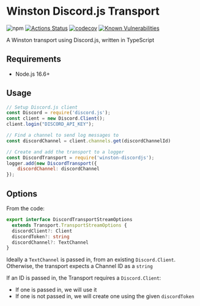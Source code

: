 # Winston Discord.js Transport

![npm](https://img.shields.io/npm/v/winston-discordjs)
[![Actions Status](https://github.com/robbot-discord/winston-discordjs/workflows/Node%20CI/badge.svg)](https://github.com/robbot-discord/winston-discordjs/actions)
[![codecov](https://codecov.io/gh/robbot-discord/winston-discordjs/branch/master/graph/badge.svg)](https://codecov.io/gh/robbot-discord/winston-discordjs)
[![Known Vulnerabilities](https://snyk.io/test/github/robbot-discord/winston-discordjs/badge.svg?targetFile=package.json)](https://snyk.io/test/github/robbot-discord/winston-discordjs?targetFile=package.json)

A Winston transport using Discord.js, written in TypeScript

## Requirements

- Node.js 16.6+

## Usage

```javascript
// Setup Discord.js client
const Discord = require('discord.js');
const client = new Discord.Client();
client.login("DISCORD_API_KEY");

// Find a channel to send log messages to
const discordChannel = client.channels.get(discordChannelId)

// Create and add the transport to a logger
const DiscordTransport = require('winston-discordjs');
logger.add(new DiscordTransport({
    discordChannel: discordChannel
});
```

## Options

From the code:

```typescript
export interface DiscordTransportStreamOptions
  extends Transport.TransportStreamOptions {
  discordClient?: Client
  discordToken?: string
  discordChannel?: TextChannel
}
```

Ideally a `TextChannel` is passed in, from an existing `Discord.Client`.
Otherwise, the transport expects a Channel ID as a `string`

If an ID is passed in, the Transport requires a `Discord.Client`:

- If one is passed in, we will use it
- If one is not passed in, we will create one using the given `discordToken`
